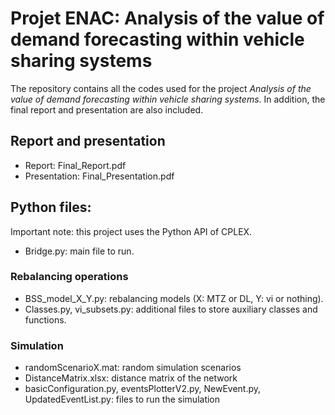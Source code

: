 # Projet ENAC: Analysis of the value of demand forecasting within vehicle sharing systems

The repository contains all the codes used for the project *Analysis of the value of demand forecasting within vehicle sharing systems*. In addition, the final report and presentation are also included.

## Report and presentation
* Report: Final_Report.pdf
* Presentation: Final_Presentation.pdf

## Python files:
Important note: this project uses the Python API of CPLEX.
* Bridge.py: main file to run.
 
### Rebalancing operations
* BSS_model_X_Y.py: rebalancing models (X: MTZ or DL, Y: vi or nothing).
* Classes.py, vi_subsets.py: additional files to store auxiliary classes and functions.

### Simulation
* randomScenarioX.mat: random simulation scenarios
* DistanceMatrix.xlsx: distance matrix of the network
* basicConfiguration.py, eventsPlotterV2.py, NewEvent.py, UpdatedEventList.py: files to run the simulation
